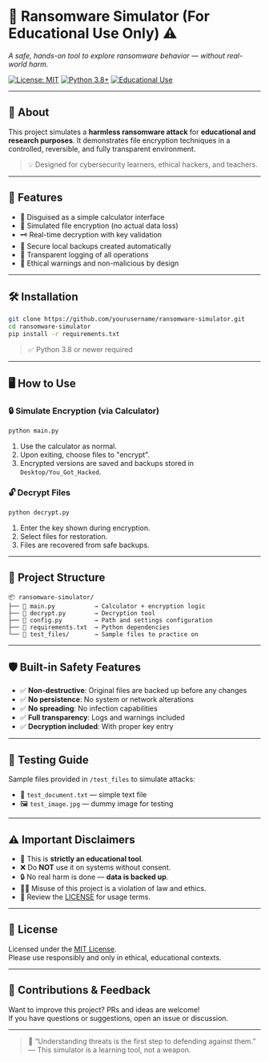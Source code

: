 # 🔐 Ransomware Simulator (For Educational Use Only) ⚠️  
*A safe, hands-on tool to explore ransomware behavior — without real-world harm.*

[![License: MIT](https://img.shields.io/badge/License-MIT-yellow.svg)](https://opensource.org/licenses/MIT)
[![Python 3.8+](https://img.shields.io/badge/python-3.8+-blue.svg)](https://www.python.org/downloads/)
[![Educational Use](https://img.shields.io/badge/Use-Educational-purple)](#️-important-disclaimers)

---

## 📌 About
This project simulates a **harmless ransomware attack** for **educational and research purposes**. It demonstrates file encryption techniques in a controlled, reversible, and fully transparent environment.  

> 💡 Designed for cybersecurity learners, ethical hackers, and teachers.

---

## 🚀 Features
- 🧮 Disguised as a simple calculator interface
- 🔐 Simulated file encryption (no actual data loss)
- 🗝️ Real-time decryption with key validation
- 💾 Secure local backups created automatically
- 📘 Transparent logging of all operations
- 🛑 Ethical warnings and non-malicious by design

---

## 🛠️ Installation

```bash
git clone https://github.com/yourusername/ransomware-simulator.git
cd ransomware-simulator
pip install -r requirements.txt
```

> ✅ Python 3.8 or newer required

---

## 🖥️ How to Use

### 🔒 Simulate Encryption (via Calculator)
```bash
python main.py
```
1. Use the calculator as normal.
2. Upon exiting, choose files to "encrypt".
3. Encrypted versions are saved and backups stored in `Desktop/You_Got_Hacked`.

### 🔓 Decrypt Files
```bash
python decrypt.py
```
1. Enter the key shown during encryption.
2. Select files for restoration.
3. Files are recovered from safe backups.

---

## 📂 Project Structure

```
📦 ransomware-simulator/
├── 📜 main.py           → Calculator + encryption logic
├── 📜 decrypt.py        → Decryption tool
├── 📜 config.py         → Path and settings configuration
├── 📜 requirements.txt  → Python dependencies
└── 📂 test_files/       → Sample files to practice on
```

---

## 🛡️ Built-in Safety Features
- ✅ **Non-destructive**: Original files are backed up before any changes
- ✅ **No persistence**: No system or network alterations
- ✅ **No spreading**: No infection capabilities
- ✅ **Full transparency**: Logs and warnings included
- ✅ **Decryption included**: With proper key entry

---

## 🧪 Testing Guide
Sample files provided in `/test_files` to simulate attacks:
- 📄 `test_document.txt` — simple text file
- 🖼️ `test_image.jpg` — dummy image for testing

---

## ⚠️ Important Disclaimers
- 🧪 This is **strictly an educational tool**.
- ❌ Do **NOT** use it on systems without consent.
- 🔒 No real harm is done — **data is backed up**.
- 🧑‍⚖️ Misuse of this project is a violation of law and ethics.
- 📜 Review the [LICENSE](LICENSE) for usage terms.

---

## 📜 License
Licensed under the [MIT License](LICENSE).  
Please use responsibly and only in ethical, educational contexts.

---

## 🤝 Contributions & Feedback
Want to improve this project? PRs and ideas are welcome!  
If you have questions or suggestions, open an issue or discussion.

---

> 🧠 “Understanding threats is the first step to defending against them.”  
> — This simulator is a learning tool, not a weapon.
